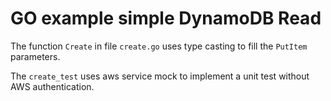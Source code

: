 # GO example simple DynamoDB Read

The function `Create` in file `create.go` uses type casting to fill
the `PutItem` parameters.

The `create_test` uses aws service mock to implement a unit test without AWS authentication.